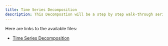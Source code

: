 ```yaml
---
title: Time Series Decomposition
description: This Decompostion will be a step by step walk-through series.
---
```

Here are links to the available files:

- [Time Series Decomposition](TimeSeriesDecomposition.html)
